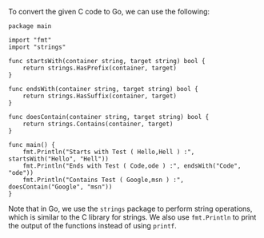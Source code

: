 To convert the given C code to Go, we can use the following:
```
package main

import "fmt"
import "strings"

func startsWith(container string, target string) bool {
	return strings.HasPrefix(container, target)
}

func endsWith(container string, target string) bool {
	return strings.HasSuffix(container, target)
}

func doesContain(container string, target string) bool {
	return strings.Contains(container, target)
}

func main() {
	fmt.Println("Starts with Test ( Hello,Hell ) :", startsWith("Hello", "Hell"))
	fmt.Println("Ends with Test ( Code,ode ) :", endsWith("Code", "ode"))
	fmt.Println("Contains Test ( Google,msn ) :", doesContain("Google", "msn"))
}
```
Note that in Go, we use the `strings` package to perform string operations, which is similar to the C library for strings. We also use `fmt.Println` to print the output of the functions instead of using `printf`.
